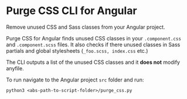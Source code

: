 # Purge CSS CLI for Angular

Remove unused CSS and Sass classes from your Angular project.

Purge CSS for Angular finds unused CSS classes in your `.component.css` and `.component.scss` files.
It also checks if there unused classes in Sass partials and global stylesheets (`_foo.scss, index.css` etc.)

The CLI outputs a list of the unused CSS classes and it **does not** modify anyfile.

To run navigate to the Angular project `src` folder and run:

```
python3 <abs-path-to-script-folder>/purge_css.py
```
